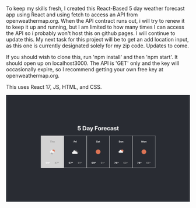 To keep my skills fresh, I created this React-Based 5 day weather forecast app using React and using fetch to access an API from openweathermap.org.  When the API contract runs out, i will try to renew it to keep it up and running, but I am limited to how many times I can access the API so i probably won't host this on github pages.  I will continue to update this.  My next task for this project will be to get an add location input, as this one is currently designated solely for my zip code.  Updates to come.

If you should wish to clone this, run 'npm install' and then 'npm start'.  It should open up on localhost3000.  The API is 'GET' only and the key will occasionally expire, so I recommend getting your own free key at openweathermap.org.

This uses React 17, JS, HTML, and CSS.

<img src="https://github.com/Jazzyspoon/React-Weatherpage/blob/master/src/components/images/Screen%20Shot%202021-09-30%20at%2010.47.24%20PM.png"></img>
